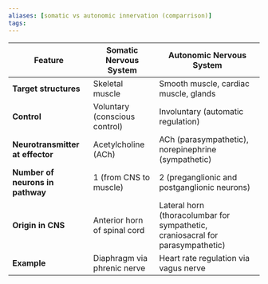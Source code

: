 ```yaml
---
aliases: [somatic vs autonomic innervation (comparrison)]
tags: 
---
```




| Feature                          | **Somatic Nervous System**    | **Autonomic Nervous System**                                                   |
| -------------------------------- | ----------------------------- | ------------------------------------------------------------------------------ |
| **Target structures**            | Skeletal muscle               | Smooth muscle, cardiac muscle, glands                                          |
| **Control**                      | Voluntary (conscious control) | Involuntary (automatic regulation)                                             |
| **Neurotransmitter at effector** | Acetylcholine (ACh)           | ACh (parasympathetic), norepinephrine (sympathetic)                            |
| **Number of neurons in pathway** | 1 (from CNS to muscle)        | 2 (preganglionic and postganglionic neurons)                                   |
| **Origin in CNS**                | Anterior horn of spinal cord  | Lateral horn (thoracolumbar for sympathetic, craniosacral for parasympathetic) |
| **Example**                      | Diaphragm via phrenic nerve   | Heart rate regulation via vagus nerve                                          |